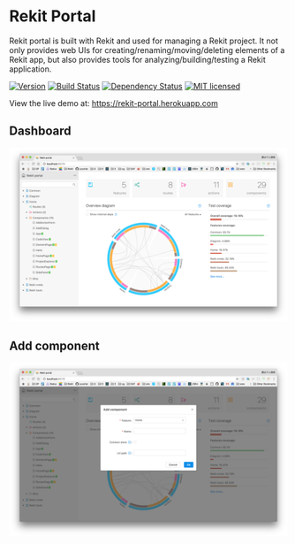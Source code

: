 # Rekit Portal

Rekit portal is built with Rekit and used for managing a Rekit project. It not only provides web UIs for creating/renaming/moving/deleting elements of a Rekit app, but also provides tools for analyzing/building/testing a Rekit application.

[![Version](http://img.shields.io/npm/v/rekit-portal.svg)](https://www.npmjs.org/package/rekit-portal)
[![Build Status](https://travis-ci.org/supnate/rekit-portal.svg?branch=master)](https://travis-ci.org/supnate/rekit-portal)
[![Dependency Status](https://david-dm.org/supnate/rekit-portal.svg?style=flat-square)](https://david-dm.org/supnate/rekit-portal)
[![MIT licensed](https://img.shields.io/badge/license-MIT-blue.svg)](./LICENSE)

View the live demo at: https://rekit-portal.herokuapp.com

## Dashboard
<img src="/images/demo1.png">

## Add component
<img src="/images/demo2.png">
